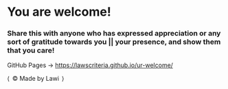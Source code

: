 # You are welcome!

### Share this with anyone who has expressed appreciation or any sort of gratitude towards you || your presence, and show them that you care!

GitHub Pages &rarr; https://lawscriteria.github.io/ur-welcome/

<span></span>&LeftAngleBracket;&thinsp; &copy; Made by Lawi &thinsp;&RightAngleBracket;<span></span>
